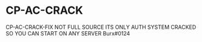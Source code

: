 # CP-AC-CRACK
CP-AC-CRACK-FIX NOT FULL SOURCE ITS ONLY AUTH SYSTEM CRACKED SO YOU CAN START ON ANY SERVER Burx#0124
